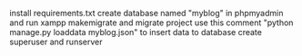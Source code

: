 install requirements.txt 
create database named "myblog" in phpmyadmin and run xampp
makemigrate and migrate project 
use this comment "python manage.py loaddata myblog.json" to insert data to database
create superuser
and runserver
